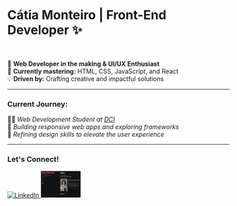 # **Cátia Monteiro** | Front-End Developer ✨ 

<br>

🚀  **Web Developer in the making & UI/UX Enthusiast**  
🌱  **Currently mastering:** HTML, CSS, JavaScript, and React  
💡  **Driven by:** Crafting creative and impactful solutions

---

### **Current Journey:**  
🧑‍💻  *Web Development Student at [DCI](https://start.digitalcareerinstitute.org)*  
🔧  *Building responsive web apps and exploring frameworks*  
🎯  *Refining design skills to elevate the user experience*

---
### **Let's Connect!**


<a href="https://www.linkedin.com/in/catiamonteirov/">
  <img src="./linkedin-icon.svg" alt="LinkedIn" width="60" height="60">
</a>
<a href="https://diecatiamonteiro.github.io/portfolio-website/">
  <img src="./portfolio-preview.png" alt="Portfolio" width="90" height="60">
</a>


[def2]: ./linkedin-icon.svg
[def2]: ./portfolio-preview.png
